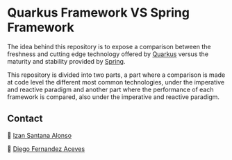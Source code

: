 # Quarkus Framework VS Spring Framework

The idea behind this repository is to expose a comparison between the freshness and cutting edge technology offered by [Quarkus](https://quarkus.io/) versus the maturity and stability provided by [Spring](https://spring.io/).

This repository is divided into two parts, a part where a comparison is made at code level the different most common technologies, under the imperative and reactive paradigm and another part where the performance of each framework is compared, also under the imperative and reactive paradigm.

## Contact
👤 [Izan Santana Alonso](mailto:ethanmmd@gmail.com)

👤 [Diego Fernandez Aceves](mailto:dfera10@gmail.com)